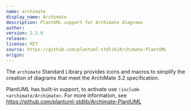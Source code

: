 ```yaml
---
name: archimate
display_name: Archimate
description: PlantUML support for Archimate diagrams
author: 
version: 2.2.0
release: 
license: MIT
source: https://github.com/plantuml-stdlib/Archimate-PlantUML
origin: 
---
```


The `archimate` Standard Library provides icons and macros to simplify the creation of diagrams that meet 
the ArchiMate 3.2 specification.

PlantUML has built-in support, to activate use `!include <archimate/Archimate>`. For more information, see
https://github.com/plantuml-stdlib/Archimate-PlantUML